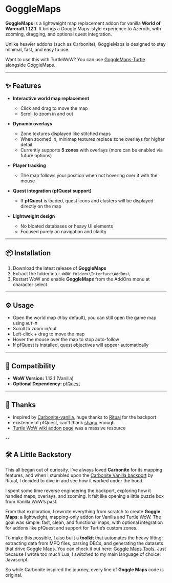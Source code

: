 # GoggleMaps

**GoggleMaps** is a lightweight map replacement addon for vanilla **World of Warcraft 1.12.1**.
It brings a Google Maps–style experience to Azeroth, with zooming, dragging, and optional quest integration.

Unlike heavier addons (such as Carbonite), GoggleMaps is designed to stay minimal, fast, and easy to use.

Want to use this with TurtleWoW? You can use [GoggleMaps-Turtle](https://github.com/spawnedc/goggle-maps-turtle) alongside GoggleMaps.

---

## ✨ Features

- **Interactive world map replacement**
  - Click and drag to move the map
  - Scroll to zoom in and out

- **Dynamic overlays**
  - Zone textures displayed like stitched maps
  - When zoomed in, minimap textures replace zone overlays for higher detail
  - Currently supports **5 zones** with overlays (more can be enabled via future options)

- **Player tracking**
  - The map follows your position when not hovering over it with the mouse

- **Quest integration (pfQuest support)**
  - If **pfQuest** is loaded, quest icons and clusters will be displayed directly on the map

- **Lightweight design**
  - No bloated databases or heavy UI elements
  - Focused purely on navigation and clarity

---

## 📦 Installation

1. Download the latest release of **GoggleMaps**
2. Extract the folder into: `<WOW folder>\Interface\AddOns\`
3. Restart WoW and enable **GoggleMaps** from the AddOns menu at character select.

---

## ⚙️ Usage

- Open the world map (`M` by default), you can still open the game map using `ALT-M`
- Scroll to zoom in/out
- Left-click + drag to move the map
- Hover the mouse over the map to stop auto-follow
- If pfQuest is installed, quest objectives will appear automatically

---

## 📜 Compatibility

- **WoW Version:** 1.12.1 (Vanilla)
- **Optional Dependency:** [pfQuest](https://github.com/shagu/pfQuest)

---

## 🙌 Thanks

- Inspired by [Carbonite-vanilla](https://gitlab.com/knights-of-sunwell/carbonite-vanilla), huge thanks to [Ritual](https://gitlab.com/Rltual) for the backport
- existence of pfQuest, can't thank [shagu](https://github.com/shagu) enough
- [Turtle WoW wiki addon page](https://turtle-wow.fandom.com/wiki/Addons#For_Addon_Developers) was a massive resource

--

## 🛠️ A Little Backstory

This all began out of curiosity. I’ve always loved **Carbonite** for its mapping features, and when I stumbled upon the [Carbonite Vanilla backport](https://gitlab.com/knights-of-sunwell/carbonite-vanilla) by Ritual, I decided to dive in and see how it worked under the hood.

I spent some time reverse engineering the backport, exploring how it handled maps, overlays, and zooming. It felt like opening a little puzzle box from Vanilla WoW’s past.

From that exploration, I rewrote everything from scratch to create **Goggle Maps**: a lightweight, mapping-only addon for Vanilla and Turtle WoW. The goal was simple: fast, clean, and functional maps, with optional integration for addons like pfQuest and support for Turtle’s custom zones.

To make this possible, I also built a **toolkit** that automates the heavy lifting: extracting data from MPQ files, parsing DBCs, and generating the datasets that drive Goggle Maps. You can check it out here: [Goggle Maps Tools](https://github.com/spawnedc/goggle-maps-tools/). Just because I wrote too much Lua, I switched to my main language of choice: Javascript.

So while Carbonite inspired the journey, every line of **Goggle Maps** code is original.
